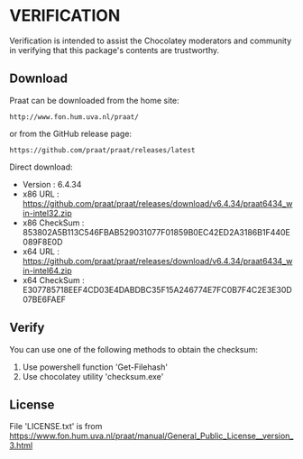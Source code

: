 # VERIFICATION
Verification is intended to assist the Chocolatey moderators and community in verifying that this package's contents are trustworthy.

## Download
Praat can be downloaded from the home site:  

    http://www.fon.hum.uva.nl/praat/
or from the GitHub release page:

    https://github.com/praat/praat/releases/latest

Direct download:   
- Version      : 6.4.34
- x86 URL      : https://github.com/praat/praat/releases/download/v6.4.34/praat6434_win-intel32.zip
- x86 CheckSum : 853802A5B113C546FBAB529031077F01859B0EC42ED2A3186B1F440E089F8E0D
- x64 URL      : https://github.com/praat/praat/releases/download/v6.4.34/praat6434_win-intel64.zip
- x64 CheckSum : E307785718EEF4CD03E4DABDBC35F15A246774E7FC0B7F4C2E3E30D07BE6FAEF

## Verify
You can use one of the following methods to obtain the checksum:
1. Use powershell function 'Get-Filehash'
2. Use chocolatey utility 'checksum.exe'

## License
File 'LICENSE.txt' is from https://www.fon.hum.uva.nl/praat/manual/General_Public_License__version_3.html
